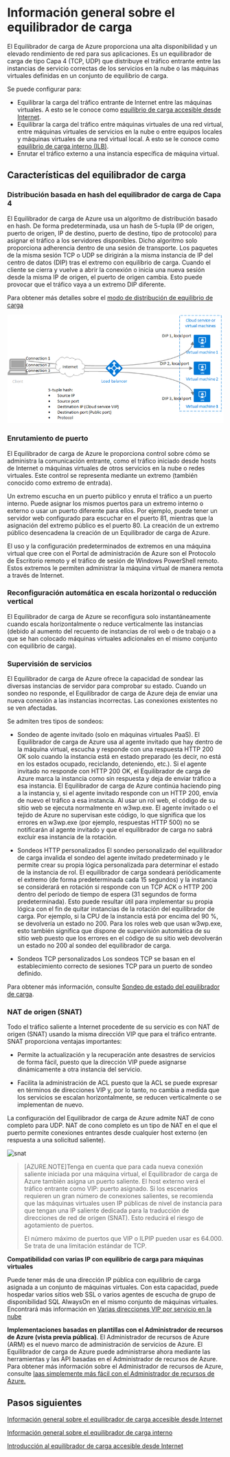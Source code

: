 <properties 
   pageTitle="Información general sobre el Equilibrador de carga de Azure | Microsoft Azure"
   description="Información general sobre las características, la arquitectura y la implementación del Equilibrador de carga de Azure Ayuda a comprender cómo funciona el equilibrador de carga y a sacarle provecho en la nube."
   services="load-balancer"
   documentationCenter="na"
   authors="joaoma"
   manager="adinah"
   editor="tysonn" />
<tags 
   ms.service="load-balancer"
   ms.devlang="na"
   ms.topic="article"
   ms.tgt_pltfrm="na"
   ms.workload="infrastructure-services"
   ms.date="07/10/2015"
   ms.author="joaoma" />


# Información general sobre el equilibrador de carga 
El Equilibrador de carga de Azure proporciona una alta disponibilidad y un elevado rendimiento de red para sus aplicaciones. Es un equilibrador de carga de tipo Capa 4 (TCP, UDP) que distribuye el tráfico entrante entre las instancias de servicio correctas de los servicios en la nube o las máquinas virtuales definidas en un conjunto de equilibrio de carga.
 
Se puede configurar para:

- Equilibrar la carga del tráfico entrante de Internet entre las máquinas virtuales. A esto se le conoce como [equilibrio de carga accesible desde Internet](load-balancer-overview.md).
- Equilibrar la carga del tráfico entre máquinas virtuales de una red virtual, entre máquinas virtuales de servicios en la nube o entre equipos locales y máquinas virtuales de una red virtual local. A esto se le conoce como [equilibrio de carga interno (ILB)](load-balancer-internal-overview.md).
- 	Enrutar el tráfico externo a una instancia específica de máquina virtual.


## Características del equilibrador de carga

### Distribución basada en hash del equilibrador de carga de Capa 4

El Equilibrador de carga de Azure usa un algoritmo de distribución basado en hash. De forma predeterminada, usa un hash de 5-tupla (IP de origen, puerto de origen, IP de destino, puerto de destino, tipo de protocolo) para asignar el tráfico a los servidores disponibles. Dicho algoritmo solo proporciona adherencia dentro de una sesión de transporte. Los paquetes de la misma sesión TCP o UDP se dirigirán a la misma instancia de IP del centro de datos (DIP) tras el extremo con equilibrio de carga. Cuando el cliente se cierra y vuelve a abrir la conexión o inicia una nueva sesión desde la misma IP de origen, el puerto de origen cambia. Esto puede provocar que el tráfico vaya a un extremo DIP diferente.


Para obtener más detalles sobre el [modo de distribución de equilibrio de carga](load-balancer-distribution-mode.md)

![equilibrador de carga basado en hash](./media/load-balancer-overview/load-balancer-distribution.png)

### Enrutamiento de puerto

El Equilibrador de carga de Azure le proporciona control sobre cómo se administra la comunicación entrante, como el tráfico iniciado desde hosts de Internet o máquinas virtuales de otros servicios en la nube o redes virtuales. Este control se representa mediante un extremo (también conocido como extremo de entrada).

Un extremo escucha en un puerto público y enruta el tráfico a un puerto interno. Puede asignar los mismos puertos para un extremo interno o externo o usar un puerto diferente para ellos. Por ejemplo, puede tener un servidor web configurado para escuchar en el puerto 81, mientras que la asignación del extremo público es el puerto 80. La creación de un extremo público desencadena la creación de un Equilibrador de carga de Azure.

El uso y la configuración predeterminados de extremos en una máquina virtual que cree con el Portal de administración de Azure son el Protocolo de Escritorio remoto y el tráfico de sesión de Windows PowerShell remoto. Estos extremos le permiten administrar la máquina virtual de manera remota a través de Internet.


### Reconfiguración automática en escala horizontal o reducción vertical

El Equilibrador de carga de Azure se reconfigura solo instantáneamente cuando escala horizontalmente o reduce verticalmente las instancias (debido al aumento del recuento de instancias de rol web o de trabajo o a que se han colocado máquinas virtuales adicionales en el mismo conjunto con equilibrio de carga).


### Supervisión de servicios
El Equilibrador de carga de Azure ofrece la capacidad de sondear las diversas instancias de servidor para comprobar su estado. Cuando un sondeo no responde, el Equilibrador de carga de Azure deja de enviar una nueva conexión a las instancias incorrectas. Las conexiones existentes no se ven afectadas.

Se admiten tres tipos de sondeos:
 
- Sondeo de agente invitado (solo en máquinas virtuales PaaS). El Equilibrador de carga de Azure usa al agente invitado que hay dentro de la máquina virtual, escucha y responde con una respuesta HTTP 200 OK solo cuando la instancia está en estado preparado (es decir, no está en los estados ocupado, reciclando, deteniendo, etc.). Si el agente invitado no responde con HTTP 200 OK, el Equilibrador de carga de Azure marca la instancia como sin respuesta y deja de enviar tráfico a esa instancia. El Equilibrador de carga de Azure continúa haciendo ping a la instancia y, si el agente invitado responde con un HTTP 200, envía de nuevo el tráfico a esa instancia. Al usar un rol web, el código de su sitio web se ejecuta normalmente en w3wp.exe. El agente invitado o el tejido de Azure no supervisan este código, lo que significa que los errores en w3wp.exe (por ejemplo, respuestas HTTP 500) no se notificarán al agente invitado y que el equilibrador de carga no sabrá excluir esa instancia de la rotación.

- Sondeos HTTP personalizados El sondeo personalizado del equilibrador de carga invalida el sondeo del agente invitado predeterminado y le permite crear su propia lógica personalizada para determinar el estado de la instancia de rol. El equilibrador de carga sondeará periódicamente el extremo (de forma predeterminada cada 15 segundos) y la instancia se considerará en rotación si responde con un TCP ACK o HTTP 200 dentro del período de tiempo de espera (31 segundos de forma predeterminada). Esto puede resultar útil para implementar su propia lógica con el fin de quitar instancias de la rotación del equilibrador de carga. Por ejemplo, si la CPU de la instancia está por encima del 90 %, se devolvería un estado no 200. Para los roles web que usan w3wp.exe, esto también significa que dispone de supervisión automática de su sitio web puesto que los errores en el código de su sitio web devolverán un estado no 200 al sondeo del equilibrador de carga.

- Sondeos TCP personalizados Los sondeos TCP se basan en el establecimiento correcto de sesiones TCP para un puerto de sondeo definido.

Para obtener más información, consulte [Sondeo de estado del equilibrador de carga](https://msdn.microsoft.com/library/azure/jj151530.aspx).

### NAT de origen (SNAT)


Todo el tráfico saliente a Internet procedente de su servicio es con NAT de origen (SNAT) usando la misma dirección VIP que para el tráfico entrante. SNAT proporciona ventajas importantes:

- Permite la actualización y la recuperación ante desastres de servicios de forma fácil, puesto que la dirección VIP puede asignarse dinámicamente a otra instancia del servicio.

- Facilita la administración de ACL puesto que la ACL se puede expresar en términos de direcciones VIP y, por lo tanto, no cambia a medida que los servicios se escalan horizontalmente, se reducen verticalmente o se implementan de nuevo.

La configuración del Equilibrador de carga de Azure admite NAT de cono completo para UDP. NAT de cono completo es un tipo de NAT en el que el puerto permite conexiones entrantes desde cualquier host externo (en respuesta a una solicitud saliente).

![snat](./media/load-balancer-overview/load-balancer-snat.png)


>[AZURE.NOTE]Tenga en cuenta que para cada nueva conexión saliente iniciada por una máquina virtual, el Equilibrador de carga de Azure también asigna un puerto saliente. El host externo verá el tráfico entrante como VIP: puerto asignado. Si los escenarios requieren un gran número de conexiones salientes, se recomienda que las máquinas virtuales usen IP públicas de nivel de instancia para que tengan una IP saliente dedicada para la traducción de direcciones de red de origen (SNAT). Esto reducirá el riesgo de agotamiento de puertos.
>
>El número máximo de puertos que VIP o ILPIP pueden usar es 64.000. Se trata de una limitación estándar de TCP.


**Compatibilidad con varias IP con equilibrio de carga para máquinas virtuales**

Puede tener más de una dirección IP pública con equilibrio de carga asignada a un conjunto de máquinas virtuales. Con esta capacidad, puede hospedar varios sitios web SSL o varios agentes de escucha de grupo de disponibilidad SQL AlwaysOn en el mismo conjunto de máquinas virtuales. Encontrará más información en [Varias direcciones VIP por servicio en la nube](load-balancer-multivip.md)

**Implementaciones basadas en plantillas con el Administrador de recursos de Azure (vista previa pública)**. El Administrador de recursos de Azure (ARM) es el nuevo marco de administración de servicios de Azure. El Equilibrador de carga de Azure puede administrarse ahora mediante las herramientas y las API basadas en el Administrador de recursos de Azure. Para obtener más información sobre el Administrador de recursos de Azure, consulte [Iaas simplemente más fácil con el Administrador de recursos de Azure.](http://azure.microsoft.com/blog/2015/04/29/iaas-just-got-easier-again/)


## Pasos siguientes

[Información general sobre el equilibrador de carga accesible desde Internet](load-balancer-internet-overview.md)

[Información general sobre el equilibrador de carga interno](load-balancer-internal-overview.md)

[Introducción al equilibrador de carga accesible desde Internet](load-balancer-internet-getstarted.md)
 

<!---HONumber=August15_HO6-->